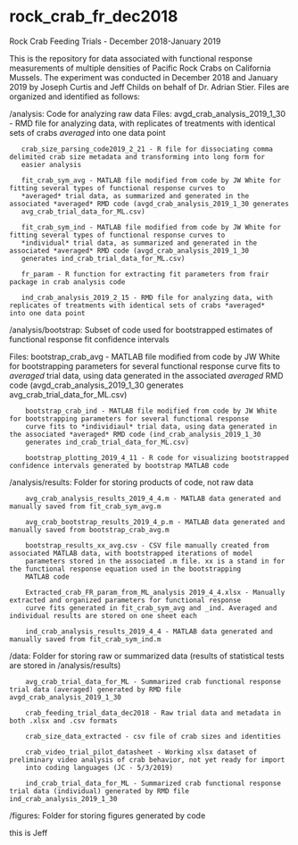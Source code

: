 # rock_crab_fr_dec2018
Rock Crab Feeding Trials - December 2018-January 2019

This is the repository for data associated with functional response measurements of multiple densities of Pacific Rock Crabs on California Mussels. The experiment was conducted in December 2018 and January 2019 by Joseph Curtis and Jeff Childs on behalf of Dr. Adrian Stier. Files are organized and identified as follows:

/analysis: Code for analyzing raw data
Files: avgd_crab_analysis_2019_1_30 - RMD file for analyzing data, with replicates of treatments with identical sets of crabs *averaged*          into one data point
      
       crab_size_parsing_code2019_2_21 - R file for dissociating comma delimited crab size metadata and transforming into long form for
       easier analysis
       
       fit_crab_sym_avg - MATLAB file modified from code by JW White for fitting several types of functional response curves to
       *averaged* trial data, as summarized and generated in the associated *averaged* RMD code (avgd_crab_analysis_2019_1_30 generates
       avg_crab_trial_data_for_ML.csv)
       
       fit_crab_sym_ind - MATLAB file modified from code by JW White for fitting several types of functional response curves to 
       *individual* trial data, as summarized and generated in the associated *averaged* RMD code (avgd_crab_analysis_2019_1_30
       generates ind_crab_trial_data_for_ML.csv)
       
       fr_param - R function for extracting fit parameters from frair package in crab analysis code
       
       ind_crab_analysis_2019_2_15 - RMD file for analyzing data, with replicates of treatments with identical sets of crabs *averaged*          into one data point
       
/analysis/bootstrap: Subset of code used for bootstrapped estimates of functional response fit confidence intervals

Files:  bootstrap_crab_avg - MATLAB file modified from code by JW White for bootstrapping parameters for several functional response 
        curve fits to *averaged* trial data, using data generated in the associated *averaged* RMD code (avgd_crab_analysis_2019_1_30
        generates avg_crab_trial_data_for_ML.csv)

        bootstrap_crab_ind - MATLAB file modified from code by JW White for bootstrapping parameters for several functional response 
        curve fits to *individiaul* trial data, using data generated in the associated *averaged* RMD code (ind_crab_analysis_2019_1_30
        generates ind_crab_trial_data_for_ML.csv)
        
        bootstrap_plotting_2019_4_11 - R code for visualizing bootstrapped confidence intervals generated by bootstrap MATLAB code
        
/analysis/results: Folder for storing products of code, not raw data

        avg_crab_analysis_results_2019_4_4.m - MATLAB data generated and manually saved from fit_crab_sym_avg.m
        
        avg_crab_bootstrap_results_2019_4_p.m - MATLAB data generated and manually saved from bootstrap_crab_avg.m
        
        bootstrap_results_xx_avg.csv - CSV file manually created from associated MATLAB data, with bootstrapped iterations of model
        parameters stored in the associated .m file. xx is a stand in for the functional response equation used in the bootstrapping
        MATLAB code
        
        Extracted_crab_FR_param_from_ML_analysis 2019_4_4.xlsx - Manually extracted and organized parameters for functional response
        curve fits generated in fit_crab_sym_avg and _ind. Averaged and individual results are stored on one sheet each
        
        ind_crab_analysis_results_2019_4_4 - MATLAB data generated and manually saved from fit_crab_sym_ind.m
        
/data: Folder for storing raw or summarized data (results of statistical tests are stored in /analysis/results)

        avg_crab_trial_data_for_ML - Summarized crab functional response trial data (averaged) generated by RMD file avgd_crab_analysis_2019_1_30
        
        crab_feeding_trial_data_dec2018 - Raw trial data and metadata in both .xlsx and .csv formats
        
        crab_size_data_extracted - csv file of crab sizes and identities
        
        crab_video_trial_pilot_datasheet - Working xlsx dataset of preliminary video analysis of crab behavior, not yet ready for import
        into coding languages (JC - 5/3/2019)
        
        ind_crab_trial_data_for_ML - Summarized crab functional response trial data (individual) generated by RMD file ind_crab_analysis_2019_1_30
        
/figures: Folder for storing figures generated by code


this is Jeff